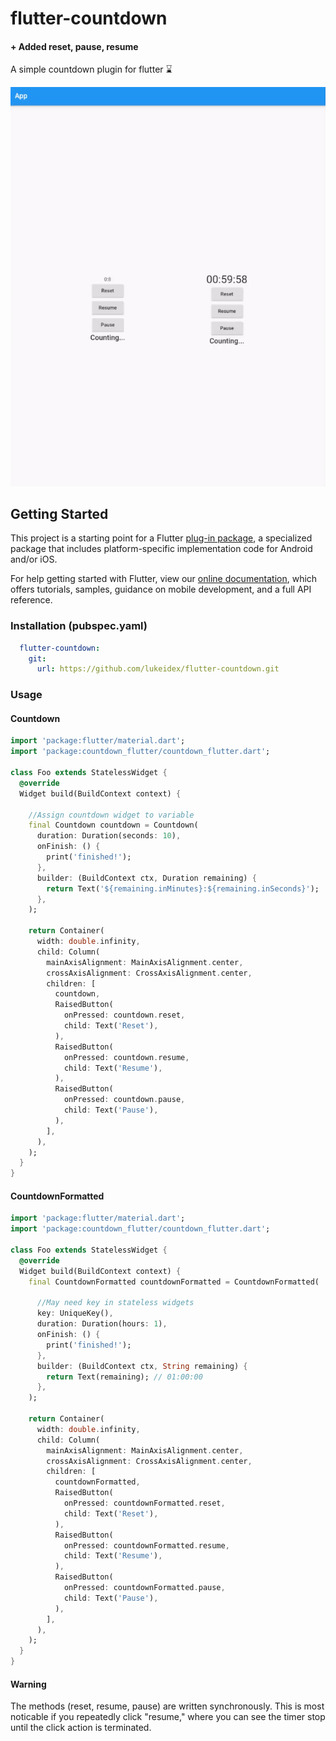 # flutter-countdown
#### + Added reset, pause, resume

A simple countdown plugin for flutter ⌛

![gif](https://github.com/lukeidex/flutter-countdown/blob/master/images/countdown_alt.gif?raw=true)

## Getting Started

This project is a starting point for a Flutter
[plug-in package](https://flutter.dev/developing-packages/),
a specialized package that includes platform-specific implementation code for
Android and/or iOS.

For help getting started with Flutter, view our
[online documentation](https://flutter.dev/docs), which offers tutorials,
samples, guidance on mobile development, and a full API reference.

### Installation (pubspec.yaml)
``` yaml
  flutter-countdown:
    git:
      url: https://github.com/lukeidex/flutter-countdown.git
```

### Usage

#### Countdown

```dart
import 'package:flutter/material.dart';
import 'package:countdown_flutter/countdown_flutter.dart';

class Foo extends StatelessWidget {
  @override
  Widget build(BuildContext context) {

    //Assign countdown widget to variable
    final Countdown countdown = Countdown(
      duration: Duration(seconds: 10),
      onFinish: () {
        print('finished!');
      },
      builder: (BuildContext ctx, Duration remaining) {
        return Text('${remaining.inMinutes}:${remaining.inSeconds}');
      },
    );

    return Container(
      width: double.infinity,
      child: Column(
        mainAxisAlignment: MainAxisAlignment.center,
        crossAxisAlignment: CrossAxisAlignment.center,
        children: [
          countdown,
          RaisedButton(
            onPressed: countdown.reset,
            child: Text('Reset'),
          ),
          RaisedButton(
            onPressed: countdown.resume,
            child: Text('Resume'),
          ),
          RaisedButton(
            onPressed: countdown.pause,
            child: Text('Pause'),
          ),
        ],
      ),
    );
  }
}

```

#### CountdownFormatted

```dart
import 'package:flutter/material.dart';
import 'package:countdown_flutter/countdown_flutter.dart';

class Foo extends StatelessWidget {
  @override
  Widget build(BuildContext context) {
    final CountdownFormatted countdownFormatted = CountdownFormatted(

      //May need key in stateless widgets
      key: UniqueKey(),
      duration: Duration(hours: 1),
      onFinish: () {
        print('finished!');
      },
      builder: (BuildContext ctx, String remaining) {
        return Text(remaining); // 01:00:00
      },
    );

    return Container(
      width: double.infinity,
      child: Column(
        mainAxisAlignment: MainAxisAlignment.center,
        crossAxisAlignment: CrossAxisAlignment.center,
        children: [
          countdownFormatted,
          RaisedButton(
            onPressed: countdownFormatted.reset,
            child: Text('Reset'),
          ),
          RaisedButton(
            onPressed: countdownFormatted.resume,
            child: Text('Resume'),
          ),
          RaisedButton(
            onPressed: countdownFormatted.pause,
            child: Text('Pause'),
          ),
        ],
      ),
    );
  }
}

```

#### Warning
The methods (reset, resume, pause) are written synchronously. This is most noticable if you repeatedly click "resume," where you can see the timer stop until the click action is terminated.
